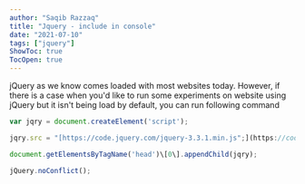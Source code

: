 ```yaml
---
author: "Saqib Razzaq"
title: "Jquery - include in console"
date: "2021-07-10"
tags: ["jquery"]
ShowToc: true
TocOpen: true
---
```


jQuery as we know comes loaded with most websites today. However, if there is a case when you'd like to run some experiments on website using jQuery but it isn't being load by default, you can run following command

```javascript
var jqry = document.createElement('script');

jqry.src = "[https://code.jquery.com/jquery-3.3.1.min.js";](https://code.jquery.com/jquery-3.3.1.min.js)

document.getElementsByTagName('head')\[0\].appendChild(jqry);

jQuery.noConflict();
```
